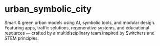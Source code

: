 # urban_symbolic_city
Smart &amp; green urban models using AI, symbolic tools, and modular design. Featuring apps, traffic solutions, regenerative systems, and educational resources — crafted by a multidisciplinary team inspired by Switchers and STEM principles.

